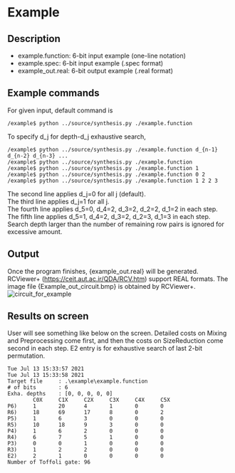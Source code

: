 # Example
## Description

- example.function: 6-bit input example (one-line notation)
- example.spec: 6-bit input example (.spec format)
- example_out.real: 6-bit output example (.real format)


## Example commands
For given input, default command is
```
/example$ python ../source/synthesis.py ./example.function
```
To specify d_j for depth-d_j exhaustive search,
```
/example$ python ../source/synthesis.py ./example.function d_{n-1} d_{n-2} d_{n-3} ...
/example$ python ../source/synthesis.py ./example.function
/example$ python ../source/synthesis.py ./example.function 1
/example$ python ../source/synthesis.py ./example.function 0 2
/example$ python ../source/synthesis.py ./example.function 1 2 2 3
```
The second line applies d_j=0 for all j (default).  
The third line applies d_j=1 for all j.  
The fourth line applies d_5=0, d_4=2, d_3=2, d_2=2, d_1=2 in each step.  
The fifth line applies d_5=1, d_4=2, d_3=2, d_2=3, d_1=3 in each step.  
Search depth larger than the number of remaining row pairs is ignored for excessive amount.  

## Output
Once the program finishes, {example_out.real} will be generated.
RCViewer+ (https://ceit.aut.ac.ir/QDA/RCV.htm) support REAL formats.
The image file {Example_out_circuit.bmp} is obtained by RCViewer+.
![circuit_for_example](./Example_out_circuit.bmp)

## Results on screen
User will see something like below on the screen.
Detailed costs on Mixing and Preprocessing come first, and then the costs on SizeReduction come second in each step. E2 entry is for exhaustive search of last 2-bit permutation.
```
Tue Jul 13 15:33:57 2021
Tue Jul 13 15:33:58 2021
Target file     : .\example\example.function
# of bits       : 6
Exha. depths    : [0, 0, 0, 0, 0]
        C0X     C1X     C2X     C3X     C4X     C5X
P6)     1       20      4       1       0       0
R6)     18      69      17      8       0       2
P5)     1       6       3       0       0       0
R5)     10      18      9       3       0       0
P4)     1       6       2       0       0       0
R4)     6       7       5       1       0       0
P3)     0       0       1       0       0       0
R3)     1       2       2       0       0       0
E2)     2       1       0       0       0       0
Number of Toffoli gate: 96
```
